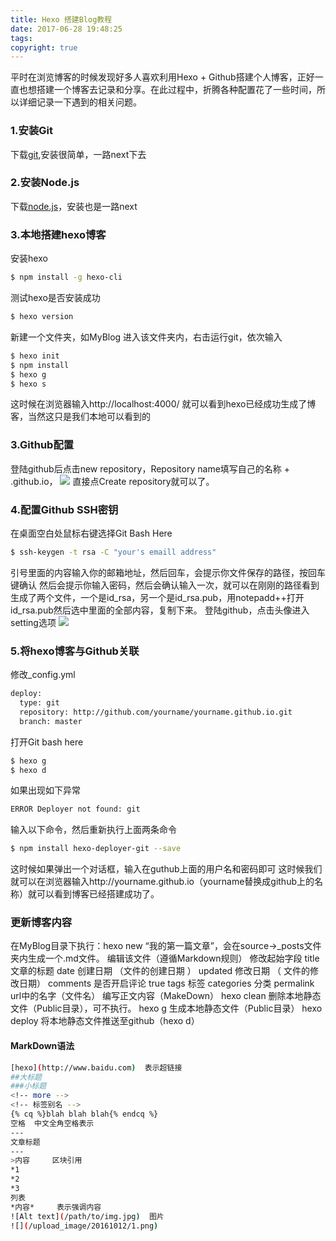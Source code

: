 ```yaml
---
title: Hexo 搭建Blog教程
date: 2017-06-28 19:48:25
tags:
copyright: true
---
```

平时在浏览博客的时候发现好多人喜欢利用Hexo + Github搭建个人博客，正好一直也想搭建一个博客去记录和分享。在此过程中，折腾各种配置花了一些时间，所以详细记录一下遇到的相关问题。
###  1.安装Git
下载[git](https://git-scm.com/download/win),安装很简单，一路next下去
###  2.安装Node.js
下载[node.js](https://nodejs.org/en/)，安装也是一路next
### 3.本地搭建hexo博客
安装hexo
``` bash
$ npm install -g hexo-cli
```
测试hexo是否安装成功
``` bash
$ hexo version
```
新建一个文件夹，如MyBlog
进入该文件夹内，右击运行git，依次输入
``` bash
$ hexo init
$ npm install
$ hexo g
$ hexo s
```
这时候在浏览器输入http://localhost:4000/ 就可以看到hexo已经成功生成了博客，当然这只是我们本地可以看到的
### 3.Github配置
登陆github后点击new repository，Repository name填写自己的名称 + .github.io，
![](/upload_image/1.jpg)
直接点Create repository就可以了。
### 4.配置Github SSH密钥
在桌面空白处鼠标右键选择Git Bash Here
``` bash
$ ssh-keygen -t rsa -C "your's emaill address"
```
引号里面的内容输入你的邮箱地址，然后回车，会提示你文件保存的路径，按回车键确认
然后会提示你输入密码，然后会确认输入一次，就可以在刚刚的路径看到生成了两个文件，一个是id_rsa，另一个是id_rsa.pub，用notepadd++打开id_rsa.pub然后选中里面的全部内容，复制下来。
登陆github，点击头像进入setting选项
![](/upload_image/2.jpg)
### 5.将hexo博客与Github关联
修改_config.yml
``` bash
deploy:
  type: git
  repository: http://github.com/yourname/yourname.github.io.git
  branch: master
```
打开Git bash here
``` bash
$ hexo g
$ hexo d
```
如果出现如下异常
``` bash
ERROR Deployer not found: git
```
输入以下命令，然后重新执行上面两条命令
``` bash
$ npm install hexo-deployer-git --save
```
这时候如果弹出一个对话框，输入在guthub上面的用户名和密码即可
这时候我们就可以在浏览器输入http://yourname.github.io（yourname替换成github上的名称）就可以看到博客已经搭建成功了。
### 更新博客内容
在MyBlog目录下执行：hexo new “我的第一篇文章”，会在source->_posts文件夹内生成一个.md文件。
编辑该文件（遵循Markdown规则）
修改起始字段
title 文章的标题
date 创建日期 （文件的创建日期 ）
updated 修改日期 （ 文件的修改日期）
comments 是否开启评论 true
tags 标签
categories 分类
permalink url中的名字（文件名）
编写正文内容（MakeDown）
hexo clean 删除本地静态文件（Public目录），可不执行。
hexo g 生成本地静态文件（Public目录）
hexo deploy 将本地静态文件推送至github（hexo d）
#### MarkDown语法
``` bash
[hexo](http://www.baidu.com)  表示超链接
##大标题
###小标题
<!-- more -->
<!-- 标签别名 -->
{% cq %}blah blah blah{% endcq %}
空格  中文全角空格表示
---
文章标题
---
>内容     区块引用
*1
*2
*3
列表
*内容*     表示强调内容
![Alt text](/path/to/img.jpg)  图片
![](/upload_image/20161012/1.png)

```
<blockquote class="blockquote-center"></blockquote>

